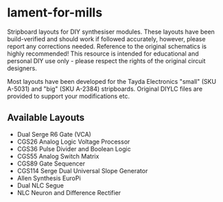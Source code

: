 # lament-for-mills

Stripboard layouts for DIY synthesiser modules. These layouts have been build-verified and should work if followed accurately, however, please report any corrections needed. Reference to the original schematics is highly recommended! This resource is intended for educational and personal DIY use only - please respect the rights of the original circuit designers.

Most layouts have been developed for the Tayda Electronics "small" (SKU A-5031) and "big" (SKU A-2384) stripboards. Original DIYLC files are provided to support your modifications etc.

## Available Layouts

* Dual Serge R6 Gate (VCA)
* CGS26 Analog Logic Voltage Processor
* CGS36 Pulse Divider and Boolean Logic
* CGS55 Analog Switch Matrix
* CGS89 Gate Sequencer
* CGS114 Serge Dual Universal Slope Generator
* Allen Synthesis EuroPi
* Dual NLC Segue
* NLC Neuron and Difference Rectifier
